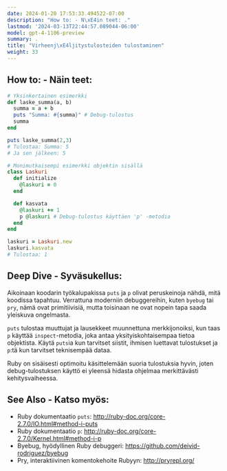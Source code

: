```yaml
---
date: 2024-01-20 17:53:33.494522-07:00
description: "How to: - N\xE4in teet: ."
lastmod: '2024-03-13T22:44:57.089044-06:00'
model: gpt-4-1106-preview
summary: .
title: "Virheenj\xE4ljitystulosteiden tulostaminen"
weight: 33
---
```


## How to: - Näin teet:
```Ruby
# Yksinkertainen esimerkki
def laske_summa(a, b)
  summa = a + b
  puts "Summa: #{summa}" # Debug-tulostus
  summa
end

puts laske_summa(2,3)
# Tulostaa: Summa: 5
# Ja sen jälkeen: 5

# Monimutkaisempi esimerkki objektin sisällä
class Laskuri
  def initialize
    @laskuri = 0
  end

  def kasvata
    @laskuri += 1
    p @laskuri # Debug-tulostus käyttäen 'p' -metodia
  end
end

laskuri = Laskuri.new
laskuri.kasvata
# Tulostaa: 1
```

## Deep Dive - Syväsukellus:
Aikoinaan koodarin työkalupakissa `puts` ja `p` olivat peruskeinoja nähdä, mitä koodissa tapahtuu. Verrattuna moderniin debuggereihin, kuten `byebug` tai `pry`, nämä ovat primitiivisiä, mutta toisinaan ne ovat nopein tapa saada yleiskuva ongelmasta. 

`puts` tulostaa muuttujat ja lausekkeet muunnettuna merkkijonoiksi, kun taas `p` käyttää `inspect`-metodia, joka antaa yksityiskohtaisempaa tietoa objektista. Käytä `puts`ia kun tarvitset siistit, ihmisen luettavat tulostukset ja `p`:tä kun tarvitset teknisempää dataa.

Ruby on sisäisesti optimoitu käsittelemään suoria tulostuksia hyvin, joten debug-tulostuksen käyttö ei yleensä hidasta ohjelmaa merkittävästi kehitysvaiheessa.

## See Also - Katso myös:
- Ruby dokumentaatio `puts`: http://ruby-doc.org/core-2.7.0/IO.html#method-i-puts
- Ruby dokumentaatio `p`: http://ruby-doc.org/core-2.7.0/Kernel.html#method-i-p
- Byebug, hyödyllinen Ruby debuggeri: https://github.com/deivid-rodriguez/byebug
- Pry, interaktiivinen komentokehoite Rubyyn: http://pryrepl.org/
